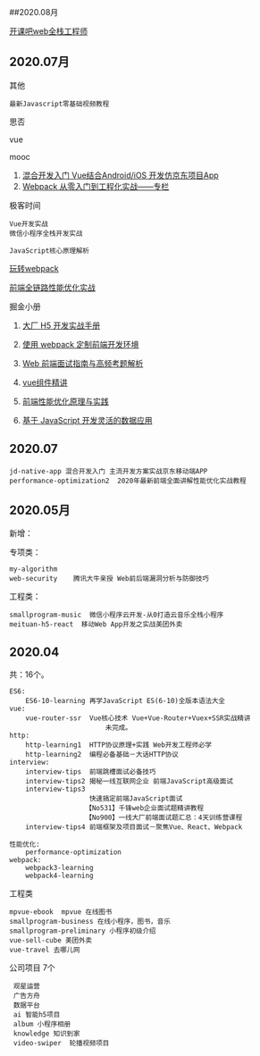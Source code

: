 

##2020.08月

[开课吧web全栈工程师](https://www.kaikeba.com/land/subject?type=2&tagid=4)


## 2020.07月

其他

	最新Javascript零基础视频教程
	
	
思否
	
vue

mooc
	
1. [混合开发入门 Vue结合Android/iOS
开发仿京东项目App](https://coding.imooc.com/class/377.html)	
2. [Webpack 从零入门到工程化实战——专栏](https://www.imooc.com/read/29)

极客时间

	Vue开发实战
	微信小程序全栈开发实战
	
	JavaScript核心原理解析
	
[玩转webpack](https://time.geekbang.org/course/intro/100028901?utm_source=time_web&utm_medium=menu&utm_term=timewebmenu)

[前端全链路性能优化实战](https://time.geekbang.org/course/intro/257)



掘金小册
	
1. [大厂 H5 开发实战手册](https://juejin.im/book/5a7bfe595188257a7349b52a)

2. [使用 webpack 定制前端开发环境](https://juejin.im/book/5a6abad5518825733c144469)

3. [Web 前端面试指南与高频考题解析](https://juejin.im/book/5a8f9ddcf265da4e9f6fb959)

4. [vue组件精讲](https://juejin.im/book/5bc844166fb9a05cd676ebca/section/5bdc0e596fb9a049d7471ddb#heading-1)

5.  [前端性能优化原理与实践](https://juejin.im/book/5b936540f265da0a9624b04b/section/5bb6218ee51d450e7762f873#heading-5)


6. [基于 JavaScript 开发灵活的数据应用](https://juejin.im/book/5a93727bf265da4e8c452960)

## 2020.07
	
	jd-native-app 混合开发入门 主流开发方案实战京东移动端APP
	performance-optimization2  2020年最新前端全面讲解性能优化实战教程
	




## 2020.05月

新增：

专项类：
		
	my-algorithm	
	web-security	腾讯大牛亲授 Web前后端漏洞分析与防御技巧

工程类：

	smallprogram-music	微信小程序云开发-从0打造云音乐全栈小程序
	meituan-h5-react  移动Web App开发之实战美团外卖



## 2020.04

共：16个。

	ES6:
		ES6-10-learning 再学JavaScript ES(6-10)全版本语法大全 
	vue:
		vue-router-ssr 	Vue核心技术 Vue+Vue-Router+Vuex+SSR实战精讲
							未完成。
	http:
		http-learning1	HTTP协议原理+实践 Web开发工程师必学
		http-learning2	编程必备基础－大话HTTP协议
	interview:
		interview-tips	前端跳槽面试必备技巧
		interview-tips2	揭秘一线互联网企业 前端JavaScript高级面试
		interview-tips3	
		   				快速搞定前端JavaScript面试
		  			   【No531】千锋web企业面试题精讲教程
		  			   【No900】一线大厂前端面试题汇总：4天训练营课程
		interview-tips4	前端框架及项目面试－聚焦Vue、React、Webpack
			
	性能优化:
		performance-optimization
	webpack:
		webpack3-learning
		webpack4-learning
工程类

	mpvue-ebook  mpvue 在线图书
	smallprogram-business 在线小程序，图书，音乐
	smallprogram-preliminary 小程序初级介绍
	vue-sell-cube 美团外卖
	vue-travel 去哪儿网

公司项目 7个
	 
	 观星运营
	 广告方舟
	 数据平台
	 ai 智能h5项目
	 album 小程序相册
	 knowledge 知识到家
	 video-swiper  轮播视频项目
	
	 

	

